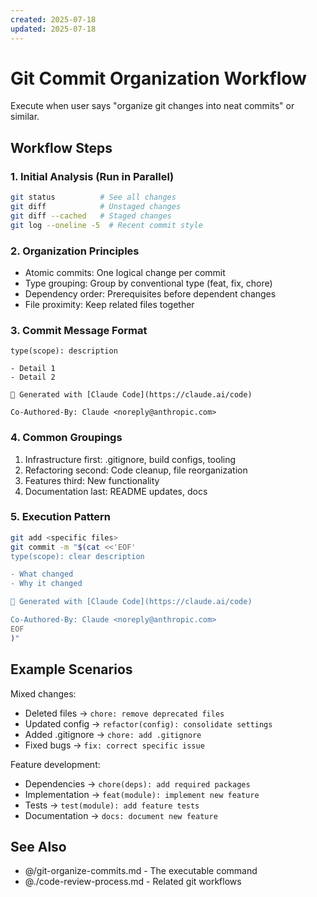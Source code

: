```yaml
---
created: 2025-07-18
updated: 2025-07-18
---
```


# Git Commit Organization Workflow

Execute when user says "organize git changes into neat commits" or similar.

## Workflow Steps

### 1. Initial Analysis (Run in Parallel)

```bash
git status          # See all changes
git diff            # Unstaged changes
git diff --cached   # Staged changes
git log --oneline -5  # Recent commit style
```

### 2. Organization Principles

- Atomic commits: One logical change per commit
- Type grouping: Group by conventional type (feat, fix, chore)
- Dependency order: Prerequisites before dependent changes
- File proximity: Keep related files together

### 3. Commit Message Format

```text
type(scope): description

- Detail 1
- Detail 2

🤖 Generated with [Claude Code](https://claude.ai/code)

Co-Authored-By: Claude <noreply@anthropic.com>
```

### 4. Common Groupings

1. Infrastructure first: .gitignore, build configs, tooling
2. Refactoring second: Code cleanup, file reorganization  
3. Features third: New functionality
4. Documentation last: README updates, docs

### 5. Execution Pattern

```bash
git add <specific files>
git commit -m "$(cat <<'EOF'
type(scope): clear description

- What changed
- Why it changed

🤖 Generated with [Claude Code](https://claude.ai/code)

Co-Authored-By: Claude <noreply@anthropic.com>
EOF
)"
```

## Example Scenarios

Mixed changes:

- Deleted files → `chore: remove deprecated files`
- Updated config → `refactor(config): consolidate settings`
- Added .gitignore → `chore: add .gitignore`
- Fixed bugs → `fix: correct specific issue`

Feature development:

- Dependencies → `chore(deps): add required packages`
- Implementation → `feat(module): implement new feature`
- Tests → `test(module): add feature tests`
- Documentation → `docs: document new feature`

## See Also

- @/git-organize-commits.md - The executable command
- @./code-review-process.md - Related git workflows
